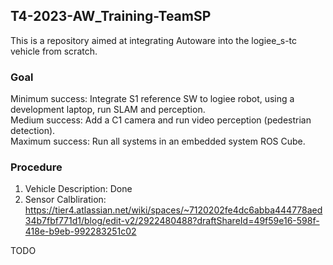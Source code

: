 ## T4-2023-AW_Training-TeamSP
This is a repository aimed at integrating Autoware into the logiee_s-tc vehicle from scratch. 

### Goal
Minimum success: Integrate S1 reference SW to logiee robot, using a development laptop, run SLAM and perception.  
Medium success: Add a C1 camera and run video perception (pedestrian detection).  
Maximum success: Run all systems in an embedded system ROS Cube.  


### Procedure
1. Vehicle Description: Done
2. Sensor Calbliration: https://tier4.atlassian.net/wiki/spaces/~7120202fe4dc6abba444778aed34b7fbf771d1/blog/edit-v2/2922480488?draftShareId=49f59e16-598f-418e-b9eb-992283251c02

TODO

